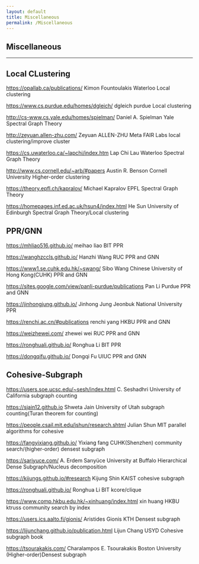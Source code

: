 ```yaml
---
layout: default
title: Miscellaneous
permalink: /Miscellaneous
---
```


## Miscellaneous
---
## Local CLustering
https://opallab.ca/publications/    Kimon Fountoulakis   Waterloo    Local clustering <br> 

https://www.cs.purdue.edu/homes/dgleich/      dgleich            purdue   Local clustering <br>

http://cs-www.cs.yale.edu/homes/spielman/     Daniel A. Spielman          Yale      Spectral Graph Theory <br>

http://zeyuan.allen-zhu.com/                  Zeyuan ALLEN-ZHU    Meta FAIR Labs     local clustering/improve cluster <br>

https://cs.uwaterloo.ca/~lapchi/index.htm    Lap Chi Lau        Waterloo    Spectral Graph Theory <br>

http://www.cs.cornell.edu/~arb/#papers    Austin R. Benson     Cornell University   Higher-order clustering <br>

https://theory.epfl.ch/kapralov/         Michael Kapralov         EPFL           Spectral Graph Theory <br>

https://homepages.inf.ed.ac.uk/hsun4/index.html       He Sun     University of Edinburgh    Spectral Graph Theory/Local clustering <br>






## PPR/GNN
https://mhliao516.github.io/                  meihao liao             BIT   PPR <br>

https://wanghzccls.github.io/                 Hanzhi Wang        RUC   PPR and GNN <br>

https://www1.se.cuhk.edu.hk/~swang/            Sibo Wang         Chinese University of Hong Kong(CUHK)     PPR and GNN <br>

https://sites.google.com/view/panli-purdue/publications     Pan Li    Purdue              PPR and GNN <br>

https://jinhongjung.github.io/    Jinhong Jung   Jeonbuk National University    PPR <br>

https://renchi.ac.cn/#publications    renchi yang HKBU   PPR and GNN  <br>

https://weizhewei.com/     zhewei wei  RUC PPR and GNN  <br>

https://ronghuali.github.io/   Ronghua Li BIT PPR  <br>

https://dongqifu.github.io/ Dongqi Fu UIUC PPR and GNN   <br>



## Cohesive-Subgraph


https://users.soe.ucsc.edu/~sesh/index.html   C. Seshadhri  University of California  subgraph counting  <br>

https://sjain12.github.io                      Shweta Jain   University of Utah      subgraph counting(Turan theorem for counting)  <br>

https://people.csail.mit.edu/jshun/research.shtml    Julian Shun    MIT    parallel algorithms for cohesive  <br>

https://fangyixiang.github.io/                Yixiang fang    CUHK(Shenzhen)      community search/(higher-order) densest  subgraph  <br>

https://sariyuce.com/                        A. Erdem Sarıyüce   University at Buffalo          Hierarchical Dense Subgraph/Nucleus decomposition  <br>

https://kijungs.github.io/#research      Kijung Shin    KAIST   cohesive subgraph  <br>

https://ronghuali.github.io/   Ronghua Li BIT kcore/clique  <br>

https://www.comp.hkbu.edu.hk/~xinhuang/index.html xin huang HKBU ktruss community search by index  <br>

https://users.ics.aalto.fi/gionis/   Aristides Gionis  KTH Densest subgraph  <br>

https://lijunchang.github.io/publication.html Lijun Chang USYD Cohesive subgraph book  <br>

https://tsourakakis.com/   Charalampos E. Tsourakakis   Boston University (Higher-order)Densest subgraph <br>
